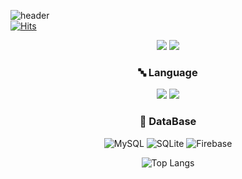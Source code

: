 ![header](https://capsule-render.vercel.app/api?type=wave&color=auto&height=400&section=header&text=개발자삽살개&fontSize=90)  
[![Hits](https://hits.seeyoufarm.com/api/count/incr/badge.svg?url=https%3A%2F%2Fgithub.com%2Fsapsalgea%2Fhit-counter&count_bg=%2379C83D&title_bg=%23555555&icon=&icon_color=%23E7E7E7&title=hits&edge_flat=false)](https://github.com/sapsalgea)




<p align="center">
<img src="https://img.shields.io/badge/Android-3DDC84?style=flat-square&logo=Android&logoColor=white"/></a>
<img src="https://img.shields.io/badge/React-61DAFB?style=flat-square&logo=react&logoColor=white"/></a>
</p>  
<h3 align="center"> 🔤 Language  </h3>
<p align="center">
<img src="https://img.shields.io/badge/Kotlin-7F52FF?style=flat-square&logo=Kotlin&logoColor=white"/></a>
<img src="https://img.shields.io/badge/Java-5382a1?style=flat-square&logo=Java&logoColor=white"/></a>
</p>
<h3 align="center"> 💽 DataBase </h3>
<p align="center">
<img alt="MySQL" src ="https://img.shields.io/badge/MySQL-4479A1.svg?&style=for-the-badge&logo=MySQL&logoColor=white"/>
<img alt="SQLite" src ="https://img.shields.io/badge/SQLite-003B57.svg?&style=for-the-badge&logo=SQLite&logoColor=white"/>
<img alt="Firebase" src ="https://img.shields.io/badge/Firebase-FFCA28.svg?&style=for-the-badge&logo=Firebase&logoColor=white"/>
</p>
</hr>
</hr>
</hr>
</hr>

<div align=center>


  
    
        
            
![Top Langs](https://github-readme-stats.vercel.app/api/top-langs/?username=sapsalgea&layout=compact)  
